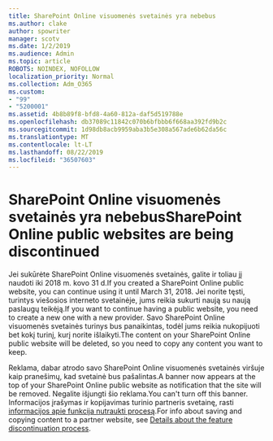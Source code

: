 ```yaml
---
title: SharePoint Online visuomenės svetainės yra nebebus
ms.author: clake
author: spowriter
manager: scotv
ms.date: 1/2/2019
ms.audience: Admin
ms.topic: article
ROBOTS: NOINDEX, NOFOLLOW
localization_priority: Normal
ms.collection: Adm_O365
ms.custom:
- "99"
- "5200001"
ms.assetid: 4b8b89f8-bfd8-4a60-812a-daf5d519788e
ms.openlocfilehash: db37089c11842c070b6bfbbb6f668aa392fd9b2c
ms.sourcegitcommit: 1d98db8acb9959aba3b5e308a567ade6b62da56c
ms.translationtype: MT
ms.contentlocale: lt-LT
ms.lasthandoff: 08/22/2019
ms.locfileid: "36507603"
---
```

# <a name="sharepoint-online-public-websites-are-being-discontinued"></a><span data-ttu-id="9ea77-102">SharePoint Online visuomenės svetainės yra nebebus</span><span class="sxs-lookup"><span data-stu-id="9ea77-102">SharePoint Online public websites are being discontinued</span></span>

<span data-ttu-id="9ea77-103">Jei sukūrėte SharePoint Online visuomenės svetainės, galite ir toliau jį naudoti iki 2018 m. kovo 31 d.</span><span class="sxs-lookup"><span data-stu-id="9ea77-103">If you created a SharePoint Online public website, you can continue using it until March 31, 2018.</span></span> <span data-ttu-id="9ea77-104">Jei norite tęsti, turintys viešosios interneto svetainėje, jums reikia sukurti naują su naują paslaugų teikėją.</span><span class="sxs-lookup"><span data-stu-id="9ea77-104">If you want to continue having a public website, you need to create a new one with a new provider.</span></span> <span data-ttu-id="9ea77-105">Savo SharePoint Online visuomenės svetainės turinys bus panaikintas, todėl jums reikia nukopijuoti bet kokį turinį, kurį norite išlaikyti.</span><span class="sxs-lookup"><span data-stu-id="9ea77-105">The content on your SharePoint Online public website will be deleted, so you need to copy any content you want to keep.</span></span>
  
<span data-ttu-id="9ea77-106">Reklama, dabar atrodo savo SharePoint Online visuomenės svetainės viršuje kaip pranešimų, kad svetainė bus pašalintas.</span><span class="sxs-lookup"><span data-stu-id="9ea77-106">A banner now appears at the top of your SharePoint Online public website as notification that the site will be removed.</span></span> <span data-ttu-id="9ea77-107">Negalite išjungti šio reklama.</span><span class="sxs-lookup"><span data-stu-id="9ea77-107">You can't turn off this banner.</span></span> <span data-ttu-id="9ea77-108">Informacijos įrašymas ir kopijavimas turinio partneris svetainę, rasti [informacijos apie funkcija nutraukti procesą](https://go.microsoft.com/fwlink/?linkid=866980).</span><span class="sxs-lookup"><span data-stu-id="9ea77-108">For info about saving and copying content to a partner website, see [Details about the feature discontinuation process](https://go.microsoft.com/fwlink/?linkid=866980).</span></span>
  